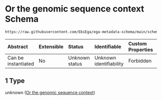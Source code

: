 # Or the genomic sequence context Schema

```txt
https://raw.githubusercontent.com/EbiEga/ega-metadata-schema/main/schemas/EGA.common-definitions.json#/$defs/locusIdentifier/properties/lociDescriptor/items/anyOf/1
```



| Abstract            | Extensible | Status         | Identifiable            | Custom Properties | Additional Properties | Access Restrictions | Defined In                                                                                           |
| :------------------ | :--------- | :------------- | :---------------------- | :---------------- | :-------------------- | :------------------ | :--------------------------------------------------------------------------------------------------- |
| Can be instantiated | No         | Unknown status | Unknown identifiability | Forbidden         | Allowed               | none                | [EGA.common-definitions.json\*](../../../schemas/EGA.common-definitions.json "open original schema") |

## 1 Type

unknown ([Or the genomic sequence context](ega-4-defs-locus-identifier-properties-loci-context-array-locus-context-item-anyof-or-the-genomic-sequence-context.md))
